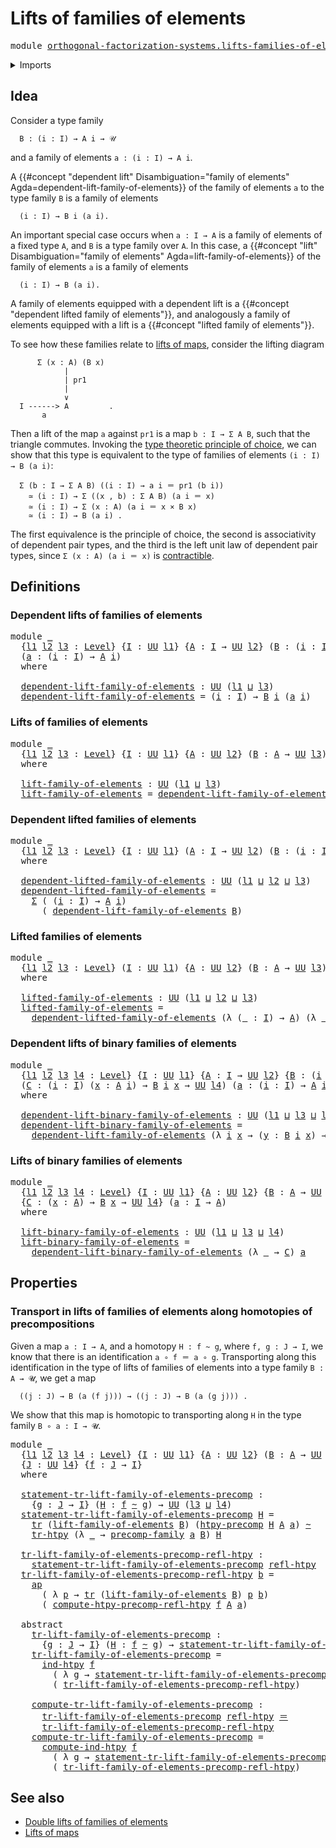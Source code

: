# Lifts of families of elements

<pre class="Agda"><a id="42" class="Keyword">module</a> <a id="49" href="orthogonal-factorization-systems.lifts-families-of-elements.html" class="Module">orthogonal-factorization-systems.lifts-families-of-elements</a> <a id="109" class="Keyword">where</a>
</pre>
<details><summary>Imports</summary>

<pre class="Agda"><a id="165" class="Keyword">open</a> <a id="170" class="Keyword">import</a> <a id="177" href="foundation.action-on-identifications-functions.html" class="Module">foundation.action-on-identifications-functions</a>
<a id="224" class="Keyword">open</a> <a id="229" class="Keyword">import</a> <a id="236" href="foundation.dependent-pair-types.html" class="Module">foundation.dependent-pair-types</a>
<a id="268" class="Keyword">open</a> <a id="273" class="Keyword">import</a> <a id="280" href="foundation.homotopies.html" class="Module">foundation.homotopies</a>
<a id="302" class="Keyword">open</a> <a id="307" class="Keyword">import</a> <a id="314" href="foundation.homotopy-induction.html" class="Module">foundation.homotopy-induction</a>
<a id="344" class="Keyword">open</a> <a id="349" class="Keyword">import</a> <a id="356" href="foundation.identity-types.html" class="Module">foundation.identity-types</a>
<a id="382" class="Keyword">open</a> <a id="387" class="Keyword">import</a> <a id="394" href="foundation.precomposition-functions.html" class="Module">foundation.precomposition-functions</a>
<a id="430" class="Keyword">open</a> <a id="435" class="Keyword">import</a> <a id="442" href="foundation.precomposition-type-families.html" class="Module">foundation.precomposition-type-families</a>
<a id="482" class="Keyword">open</a> <a id="487" class="Keyword">import</a> <a id="494" href="foundation.transport-along-homotopies.html" class="Module">foundation.transport-along-homotopies</a>
<a id="532" class="Keyword">open</a> <a id="537" class="Keyword">import</a> <a id="544" href="foundation.transport-along-identifications.html" class="Module">foundation.transport-along-identifications</a>
<a id="587" class="Keyword">open</a> <a id="592" class="Keyword">import</a> <a id="599" href="foundation.universe-levels.html" class="Module">foundation.universe-levels</a>
</pre>
</details>

## Idea

Consider a type family

```text
  B : (i : I) → A i → 𝒰
```

and a family of elements `a : (i : I) → A i`.

A
{{#concept "dependent lift" Disambiguation="family of elements" Agda=dependent-lift-family-of-elements}}
of the family of elements `a` to the type family `B` is a family of elements

```text
  (i : I) → B i (a i).
```

An important special case occurs when `a : I → A` is a family of elements of a
fixed type `A`, and `B` is a type family over `A`. In this case, a
{{#concept "lift" Disambiguation="family of elements" Agda=lift-family-of-elements}}
of the family of elements `a` is a family of elements

```text
  (i : I) → B (a i).
```

A family of elements equipped with a dependent lift is a
{{#concept "dependent lifted family of elements"}}, and analogously a family of
elements equipped with a lift is a {{#concept "lifted family of elements"}}.

To see how these families relate to
[lifts of maps](orthogonal-factorization-systems.lifts-of-maps.md), consider the
lifting diagram

```text
      Σ (x : A) (B x)
            |
            | pr1
            |
            ∨
  I ------> A         .
       a
```

Then a lift of the map `a` against `pr1` is a map `b : I → Σ A B`, such that the
triangle commutes. Invoking the
[type theoretic principle of choice](foundation.type-theoretic-principle-of-choice.md),
we can show that this type is equivalent to the type of families of elements
`(i : I) → B (a i)`:

```text
  Σ (b : I → Σ A B) ((i : I) → a i ＝ pr1 (b i))
    ≃ (i : I) → Σ ((x , b) : Σ A B) (a i ＝ x)
    ≃ (i : I) → Σ (x : A) (a i ＝ x × B x)
    ≃ (i : I) → B (a i) .
```

The first equivalence is the principle of choice, the second is associativity of
dependent pair types, and the third is the left unit law of dependent pair
types, since `Σ (x : A) (a i ＝ x)` is
[contractible](foundation.contractible-types.md).

## Definitions

### Dependent lifts of families of elements

<pre class="Agda"><a id="2567" class="Keyword">module</a> <a id="2574" href="orthogonal-factorization-systems.lifts-families-of-elements.html#2574" class="Module">_</a>
  <a id="2578" class="Symbol">{</a><a id="2579" href="orthogonal-factorization-systems.lifts-families-of-elements.html#2579" class="Bound">l1</a> <a id="2582" href="orthogonal-factorization-systems.lifts-families-of-elements.html#2582" class="Bound">l2</a> <a id="2585" href="orthogonal-factorization-systems.lifts-families-of-elements.html#2585" class="Bound">l3</a> <a id="2588" class="Symbol">:</a> <a id="2590" href="Agda.Primitive.html#742" class="Postulate">Level</a><a id="2595" class="Symbol">}</a> <a id="2597" class="Symbol">{</a><a id="2598" href="orthogonal-factorization-systems.lifts-families-of-elements.html#2598" class="Bound">I</a> <a id="2600" class="Symbol">:</a> <a id="2602" href="Agda.Primitive.html#388" class="Primitive">UU</a> <a id="2605" href="orthogonal-factorization-systems.lifts-families-of-elements.html#2579" class="Bound">l1</a><a id="2607" class="Symbol">}</a> <a id="2609" class="Symbol">{</a><a id="2610" href="orthogonal-factorization-systems.lifts-families-of-elements.html#2610" class="Bound">A</a> <a id="2612" class="Symbol">:</a> <a id="2614" href="orthogonal-factorization-systems.lifts-families-of-elements.html#2598" class="Bound">I</a> <a id="2616" class="Symbol">→</a> <a id="2618" href="Agda.Primitive.html#388" class="Primitive">UU</a> <a id="2621" href="orthogonal-factorization-systems.lifts-families-of-elements.html#2582" class="Bound">l2</a><a id="2623" class="Symbol">}</a> <a id="2625" class="Symbol">(</a><a id="2626" href="orthogonal-factorization-systems.lifts-families-of-elements.html#2626" class="Bound">B</a> <a id="2628" class="Symbol">:</a> <a id="2630" class="Symbol">(</a><a id="2631" href="orthogonal-factorization-systems.lifts-families-of-elements.html#2631" class="Bound">i</a> <a id="2633" class="Symbol">:</a> <a id="2635" href="orthogonal-factorization-systems.lifts-families-of-elements.html#2598" class="Bound">I</a><a id="2636" class="Symbol">)</a> <a id="2638" class="Symbol">→</a> <a id="2640" href="orthogonal-factorization-systems.lifts-families-of-elements.html#2610" class="Bound">A</a> <a id="2642" href="orthogonal-factorization-systems.lifts-families-of-elements.html#2631" class="Bound">i</a> <a id="2644" class="Symbol">→</a> <a id="2646" href="Agda.Primitive.html#388" class="Primitive">UU</a> <a id="2649" href="orthogonal-factorization-systems.lifts-families-of-elements.html#2585" class="Bound">l3</a><a id="2651" class="Symbol">)</a>
  <a id="2655" class="Symbol">(</a><a id="2656" href="orthogonal-factorization-systems.lifts-families-of-elements.html#2656" class="Bound">a</a> <a id="2658" class="Symbol">:</a> <a id="2660" class="Symbol">(</a><a id="2661" href="orthogonal-factorization-systems.lifts-families-of-elements.html#2661" class="Bound">i</a> <a id="2663" class="Symbol">:</a> <a id="2665" href="orthogonal-factorization-systems.lifts-families-of-elements.html#2598" class="Bound">I</a><a id="2666" class="Symbol">)</a> <a id="2668" class="Symbol">→</a> <a id="2670" href="orthogonal-factorization-systems.lifts-families-of-elements.html#2610" class="Bound">A</a> <a id="2672" href="orthogonal-factorization-systems.lifts-families-of-elements.html#2661" class="Bound">i</a><a id="2673" class="Symbol">)</a>
  <a id="2677" class="Keyword">where</a>

  <a id="2686" href="orthogonal-factorization-systems.lifts-families-of-elements.html#2686" class="Function">dependent-lift-family-of-elements</a> <a id="2720" class="Symbol">:</a> <a id="2722" href="Agda.Primitive.html#388" class="Primitive">UU</a> <a id="2725" class="Symbol">(</a><a id="2726" href="orthogonal-factorization-systems.lifts-families-of-elements.html#2579" class="Bound">l1</a> <a id="2729" href="Agda.Primitive.html#961" class="Primitive Operator">⊔</a> <a id="2731" href="orthogonal-factorization-systems.lifts-families-of-elements.html#2585" class="Bound">l3</a><a id="2733" class="Symbol">)</a>
  <a id="2737" href="orthogonal-factorization-systems.lifts-families-of-elements.html#2686" class="Function">dependent-lift-family-of-elements</a> <a id="2771" class="Symbol">=</a> <a id="2773" class="Symbol">(</a><a id="2774" href="orthogonal-factorization-systems.lifts-families-of-elements.html#2774" class="Bound">i</a> <a id="2776" class="Symbol">:</a> <a id="2778" href="orthogonal-factorization-systems.lifts-families-of-elements.html#2598" class="Bound">I</a><a id="2779" class="Symbol">)</a> <a id="2781" class="Symbol">→</a> <a id="2783" href="orthogonal-factorization-systems.lifts-families-of-elements.html#2626" class="Bound">B</a> <a id="2785" href="orthogonal-factorization-systems.lifts-families-of-elements.html#2774" class="Bound">i</a> <a id="2787" class="Symbol">(</a><a id="2788" href="orthogonal-factorization-systems.lifts-families-of-elements.html#2656" class="Bound">a</a> <a id="2790" href="orthogonal-factorization-systems.lifts-families-of-elements.html#2774" class="Bound">i</a><a id="2791" class="Symbol">)</a>
</pre>
### Lifts of families of elements

<pre class="Agda"><a id="2841" class="Keyword">module</a> <a id="2848" href="orthogonal-factorization-systems.lifts-families-of-elements.html#2848" class="Module">_</a>
  <a id="2852" class="Symbol">{</a><a id="2853" href="orthogonal-factorization-systems.lifts-families-of-elements.html#2853" class="Bound">l1</a> <a id="2856" href="orthogonal-factorization-systems.lifts-families-of-elements.html#2856" class="Bound">l2</a> <a id="2859" href="orthogonal-factorization-systems.lifts-families-of-elements.html#2859" class="Bound">l3</a> <a id="2862" class="Symbol">:</a> <a id="2864" href="Agda.Primitive.html#742" class="Postulate">Level</a><a id="2869" class="Symbol">}</a> <a id="2871" class="Symbol">{</a><a id="2872" href="orthogonal-factorization-systems.lifts-families-of-elements.html#2872" class="Bound">I</a> <a id="2874" class="Symbol">:</a> <a id="2876" href="Agda.Primitive.html#388" class="Primitive">UU</a> <a id="2879" href="orthogonal-factorization-systems.lifts-families-of-elements.html#2853" class="Bound">l1</a><a id="2881" class="Symbol">}</a> <a id="2883" class="Symbol">{</a><a id="2884" href="orthogonal-factorization-systems.lifts-families-of-elements.html#2884" class="Bound">A</a> <a id="2886" class="Symbol">:</a> <a id="2888" href="Agda.Primitive.html#388" class="Primitive">UU</a> <a id="2891" href="orthogonal-factorization-systems.lifts-families-of-elements.html#2856" class="Bound">l2</a><a id="2893" class="Symbol">}</a> <a id="2895" class="Symbol">(</a><a id="2896" href="orthogonal-factorization-systems.lifts-families-of-elements.html#2896" class="Bound">B</a> <a id="2898" class="Symbol">:</a> <a id="2900" href="orthogonal-factorization-systems.lifts-families-of-elements.html#2884" class="Bound">A</a> <a id="2902" class="Symbol">→</a> <a id="2904" href="Agda.Primitive.html#388" class="Primitive">UU</a> <a id="2907" href="orthogonal-factorization-systems.lifts-families-of-elements.html#2859" class="Bound">l3</a><a id="2909" class="Symbol">)</a> <a id="2911" class="Symbol">(</a><a id="2912" href="orthogonal-factorization-systems.lifts-families-of-elements.html#2912" class="Bound">a</a> <a id="2914" class="Symbol">:</a> <a id="2916" href="orthogonal-factorization-systems.lifts-families-of-elements.html#2872" class="Bound">I</a> <a id="2918" class="Symbol">→</a> <a id="2920" href="orthogonal-factorization-systems.lifts-families-of-elements.html#2884" class="Bound">A</a><a id="2921" class="Symbol">)</a>
  <a id="2925" class="Keyword">where</a>

  <a id="2934" href="orthogonal-factorization-systems.lifts-families-of-elements.html#2934" class="Function">lift-family-of-elements</a> <a id="2958" class="Symbol">:</a> <a id="2960" href="Agda.Primitive.html#388" class="Primitive">UU</a> <a id="2963" class="Symbol">(</a><a id="2964" href="orthogonal-factorization-systems.lifts-families-of-elements.html#2853" class="Bound">l1</a> <a id="2967" href="Agda.Primitive.html#961" class="Primitive Operator">⊔</a> <a id="2969" href="orthogonal-factorization-systems.lifts-families-of-elements.html#2859" class="Bound">l3</a><a id="2971" class="Symbol">)</a>
  <a id="2975" href="orthogonal-factorization-systems.lifts-families-of-elements.html#2934" class="Function">lift-family-of-elements</a> <a id="2999" class="Symbol">=</a> <a id="3001" href="orthogonal-factorization-systems.lifts-families-of-elements.html#2686" class="Function">dependent-lift-family-of-elements</a> <a id="3035" class="Symbol">(λ</a> <a id="3038" href="orthogonal-factorization-systems.lifts-families-of-elements.html#3038" class="Bound">_</a> <a id="3040" class="Symbol">→</a> <a id="3042" href="orthogonal-factorization-systems.lifts-families-of-elements.html#2896" class="Bound">B</a><a id="3043" class="Symbol">)</a> <a id="3045" href="orthogonal-factorization-systems.lifts-families-of-elements.html#2912" class="Bound">a</a>
</pre>
### Dependent lifted families of elements

<pre class="Agda"><a id="3103" class="Keyword">module</a> <a id="3110" href="orthogonal-factorization-systems.lifts-families-of-elements.html#3110" class="Module">_</a>
  <a id="3114" class="Symbol">{</a><a id="3115" href="orthogonal-factorization-systems.lifts-families-of-elements.html#3115" class="Bound">l1</a> <a id="3118" href="orthogonal-factorization-systems.lifts-families-of-elements.html#3118" class="Bound">l2</a> <a id="3121" href="orthogonal-factorization-systems.lifts-families-of-elements.html#3121" class="Bound">l3</a> <a id="3124" class="Symbol">:</a> <a id="3126" href="Agda.Primitive.html#742" class="Postulate">Level</a><a id="3131" class="Symbol">}</a> <a id="3133" class="Symbol">{</a><a id="3134" href="orthogonal-factorization-systems.lifts-families-of-elements.html#3134" class="Bound">I</a> <a id="3136" class="Symbol">:</a> <a id="3138" href="Agda.Primitive.html#388" class="Primitive">UU</a> <a id="3141" href="orthogonal-factorization-systems.lifts-families-of-elements.html#3115" class="Bound">l1</a><a id="3143" class="Symbol">}</a> <a id="3145" class="Symbol">(</a><a id="3146" href="orthogonal-factorization-systems.lifts-families-of-elements.html#3146" class="Bound">A</a> <a id="3148" class="Symbol">:</a> <a id="3150" href="orthogonal-factorization-systems.lifts-families-of-elements.html#3134" class="Bound">I</a> <a id="3152" class="Symbol">→</a> <a id="3154" href="Agda.Primitive.html#388" class="Primitive">UU</a> <a id="3157" href="orthogonal-factorization-systems.lifts-families-of-elements.html#3118" class="Bound">l2</a><a id="3159" class="Symbol">)</a> <a id="3161" class="Symbol">(</a><a id="3162" href="orthogonal-factorization-systems.lifts-families-of-elements.html#3162" class="Bound">B</a> <a id="3164" class="Symbol">:</a> <a id="3166" class="Symbol">(</a><a id="3167" href="orthogonal-factorization-systems.lifts-families-of-elements.html#3167" class="Bound">i</a> <a id="3169" class="Symbol">:</a> <a id="3171" href="orthogonal-factorization-systems.lifts-families-of-elements.html#3134" class="Bound">I</a><a id="3172" class="Symbol">)</a> <a id="3174" class="Symbol">→</a> <a id="3176" href="orthogonal-factorization-systems.lifts-families-of-elements.html#3146" class="Bound">A</a> <a id="3178" href="orthogonal-factorization-systems.lifts-families-of-elements.html#3167" class="Bound">i</a> <a id="3180" class="Symbol">→</a> <a id="3182" href="Agda.Primitive.html#388" class="Primitive">UU</a> <a id="3185" href="orthogonal-factorization-systems.lifts-families-of-elements.html#3121" class="Bound">l3</a><a id="3187" class="Symbol">)</a>
  <a id="3191" class="Keyword">where</a>

  <a id="3200" href="orthogonal-factorization-systems.lifts-families-of-elements.html#3200" class="Function">dependent-lifted-family-of-elements</a> <a id="3236" class="Symbol">:</a> <a id="3238" href="Agda.Primitive.html#388" class="Primitive">UU</a> <a id="3241" class="Symbol">(</a><a id="3242" href="orthogonal-factorization-systems.lifts-families-of-elements.html#3115" class="Bound">l1</a> <a id="3245" href="Agda.Primitive.html#961" class="Primitive Operator">⊔</a> <a id="3247" href="orthogonal-factorization-systems.lifts-families-of-elements.html#3118" class="Bound">l2</a> <a id="3250" href="Agda.Primitive.html#961" class="Primitive Operator">⊔</a> <a id="3252" href="orthogonal-factorization-systems.lifts-families-of-elements.html#3121" class="Bound">l3</a><a id="3254" class="Symbol">)</a>
  <a id="3258" href="orthogonal-factorization-systems.lifts-families-of-elements.html#3200" class="Function">dependent-lifted-family-of-elements</a> <a id="3294" class="Symbol">=</a>
    <a id="3300" href="foundation.dependent-pair-types.html#583" class="Record">Σ</a> <a id="3302" class="Symbol">(</a> <a id="3304" class="Symbol">(</a><a id="3305" href="orthogonal-factorization-systems.lifts-families-of-elements.html#3305" class="Bound">i</a> <a id="3307" class="Symbol">:</a> <a id="3309" href="orthogonal-factorization-systems.lifts-families-of-elements.html#3134" class="Bound">I</a><a id="3310" class="Symbol">)</a> <a id="3312" class="Symbol">→</a> <a id="3314" href="orthogonal-factorization-systems.lifts-families-of-elements.html#3146" class="Bound">A</a> <a id="3316" href="orthogonal-factorization-systems.lifts-families-of-elements.html#3305" class="Bound">i</a><a id="3317" class="Symbol">)</a>
      <a id="3325" class="Symbol">(</a> <a id="3327" href="orthogonal-factorization-systems.lifts-families-of-elements.html#2686" class="Function">dependent-lift-family-of-elements</a> <a id="3361" href="orthogonal-factorization-systems.lifts-families-of-elements.html#3162" class="Bound">B</a><a id="3362" class="Symbol">)</a>
</pre>
### Lifted families of elements

<pre class="Agda"><a id="3410" class="Keyword">module</a> <a id="3417" href="orthogonal-factorization-systems.lifts-families-of-elements.html#3417" class="Module">_</a>
  <a id="3421" class="Symbol">{</a><a id="3422" href="orthogonal-factorization-systems.lifts-families-of-elements.html#3422" class="Bound">l1</a> <a id="3425" href="orthogonal-factorization-systems.lifts-families-of-elements.html#3425" class="Bound">l2</a> <a id="3428" href="orthogonal-factorization-systems.lifts-families-of-elements.html#3428" class="Bound">l3</a> <a id="3431" class="Symbol">:</a> <a id="3433" href="Agda.Primitive.html#742" class="Postulate">Level</a><a id="3438" class="Symbol">}</a> <a id="3440" class="Symbol">(</a><a id="3441" href="orthogonal-factorization-systems.lifts-families-of-elements.html#3441" class="Bound">I</a> <a id="3443" class="Symbol">:</a> <a id="3445" href="Agda.Primitive.html#388" class="Primitive">UU</a> <a id="3448" href="orthogonal-factorization-systems.lifts-families-of-elements.html#3422" class="Bound">l1</a><a id="3450" class="Symbol">)</a> <a id="3452" class="Symbol">{</a><a id="3453" href="orthogonal-factorization-systems.lifts-families-of-elements.html#3453" class="Bound">A</a> <a id="3455" class="Symbol">:</a> <a id="3457" href="Agda.Primitive.html#388" class="Primitive">UU</a> <a id="3460" href="orthogonal-factorization-systems.lifts-families-of-elements.html#3425" class="Bound">l2</a><a id="3462" class="Symbol">}</a> <a id="3464" class="Symbol">(</a><a id="3465" href="orthogonal-factorization-systems.lifts-families-of-elements.html#3465" class="Bound">B</a> <a id="3467" class="Symbol">:</a> <a id="3469" href="orthogonal-factorization-systems.lifts-families-of-elements.html#3453" class="Bound">A</a> <a id="3471" class="Symbol">→</a> <a id="3473" href="Agda.Primitive.html#388" class="Primitive">UU</a> <a id="3476" href="orthogonal-factorization-systems.lifts-families-of-elements.html#3428" class="Bound">l3</a><a id="3478" class="Symbol">)</a>
  <a id="3482" class="Keyword">where</a>

  <a id="3491" href="orthogonal-factorization-systems.lifts-families-of-elements.html#3491" class="Function">lifted-family-of-elements</a> <a id="3517" class="Symbol">:</a> <a id="3519" href="Agda.Primitive.html#388" class="Primitive">UU</a> <a id="3522" class="Symbol">(</a><a id="3523" href="orthogonal-factorization-systems.lifts-families-of-elements.html#3422" class="Bound">l1</a> <a id="3526" href="Agda.Primitive.html#961" class="Primitive Operator">⊔</a> <a id="3528" href="orthogonal-factorization-systems.lifts-families-of-elements.html#3425" class="Bound">l2</a> <a id="3531" href="Agda.Primitive.html#961" class="Primitive Operator">⊔</a> <a id="3533" href="orthogonal-factorization-systems.lifts-families-of-elements.html#3428" class="Bound">l3</a><a id="3535" class="Symbol">)</a>
  <a id="3539" href="orthogonal-factorization-systems.lifts-families-of-elements.html#3491" class="Function">lifted-family-of-elements</a> <a id="3565" class="Symbol">=</a>
    <a id="3571" href="orthogonal-factorization-systems.lifts-families-of-elements.html#3200" class="Function">dependent-lifted-family-of-elements</a> <a id="3607" class="Symbol">(λ</a> <a id="3610" class="Symbol">(</a><a id="3611" href="orthogonal-factorization-systems.lifts-families-of-elements.html#3611" class="Bound">_</a> <a id="3613" class="Symbol">:</a> <a id="3615" href="orthogonal-factorization-systems.lifts-families-of-elements.html#3441" class="Bound">I</a><a id="3616" class="Symbol">)</a> <a id="3618" class="Symbol">→</a> <a id="3620" href="orthogonal-factorization-systems.lifts-families-of-elements.html#3453" class="Bound">A</a><a id="3621" class="Symbol">)</a> <a id="3623" class="Symbol">(λ</a> <a id="3626" href="orthogonal-factorization-systems.lifts-families-of-elements.html#3626" class="Bound">_</a> <a id="3628" class="Symbol">→</a> <a id="3630" href="orthogonal-factorization-systems.lifts-families-of-elements.html#3465" class="Bound">B</a><a id="3631" class="Symbol">)</a>
</pre>
### Dependent lifts of binary families of elements

<pre class="Agda"><a id="3698" class="Keyword">module</a> <a id="3705" href="orthogonal-factorization-systems.lifts-families-of-elements.html#3705" class="Module">_</a>
  <a id="3709" class="Symbol">{</a><a id="3710" href="orthogonal-factorization-systems.lifts-families-of-elements.html#3710" class="Bound">l1</a> <a id="3713" href="orthogonal-factorization-systems.lifts-families-of-elements.html#3713" class="Bound">l2</a> <a id="3716" href="orthogonal-factorization-systems.lifts-families-of-elements.html#3716" class="Bound">l3</a> <a id="3719" href="orthogonal-factorization-systems.lifts-families-of-elements.html#3719" class="Bound">l4</a> <a id="3722" class="Symbol">:</a> <a id="3724" href="Agda.Primitive.html#742" class="Postulate">Level</a><a id="3729" class="Symbol">}</a> <a id="3731" class="Symbol">{</a><a id="3732" href="orthogonal-factorization-systems.lifts-families-of-elements.html#3732" class="Bound">I</a> <a id="3734" class="Symbol">:</a> <a id="3736" href="Agda.Primitive.html#388" class="Primitive">UU</a> <a id="3739" href="orthogonal-factorization-systems.lifts-families-of-elements.html#3710" class="Bound">l1</a><a id="3741" class="Symbol">}</a> <a id="3743" class="Symbol">{</a><a id="3744" href="orthogonal-factorization-systems.lifts-families-of-elements.html#3744" class="Bound">A</a> <a id="3746" class="Symbol">:</a> <a id="3748" href="orthogonal-factorization-systems.lifts-families-of-elements.html#3732" class="Bound">I</a> <a id="3750" class="Symbol">→</a> <a id="3752" href="Agda.Primitive.html#388" class="Primitive">UU</a> <a id="3755" href="orthogonal-factorization-systems.lifts-families-of-elements.html#3713" class="Bound">l2</a><a id="3757" class="Symbol">}</a> <a id="3759" class="Symbol">{</a><a id="3760" href="orthogonal-factorization-systems.lifts-families-of-elements.html#3760" class="Bound">B</a> <a id="3762" class="Symbol">:</a> <a id="3764" class="Symbol">(</a><a id="3765" href="orthogonal-factorization-systems.lifts-families-of-elements.html#3765" class="Bound">i</a> <a id="3767" class="Symbol">:</a> <a id="3769" href="orthogonal-factorization-systems.lifts-families-of-elements.html#3732" class="Bound">I</a><a id="3770" class="Symbol">)</a> <a id="3772" class="Symbol">→</a> <a id="3774" href="orthogonal-factorization-systems.lifts-families-of-elements.html#3744" class="Bound">A</a> <a id="3776" href="orthogonal-factorization-systems.lifts-families-of-elements.html#3765" class="Bound">i</a> <a id="3778" class="Symbol">→</a> <a id="3780" href="Agda.Primitive.html#388" class="Primitive">UU</a> <a id="3783" href="orthogonal-factorization-systems.lifts-families-of-elements.html#3716" class="Bound">l3</a><a id="3785" class="Symbol">}</a>
  <a id="3789" class="Symbol">(</a><a id="3790" href="orthogonal-factorization-systems.lifts-families-of-elements.html#3790" class="Bound">C</a> <a id="3792" class="Symbol">:</a> <a id="3794" class="Symbol">(</a><a id="3795" href="orthogonal-factorization-systems.lifts-families-of-elements.html#3795" class="Bound">i</a> <a id="3797" class="Symbol">:</a> <a id="3799" href="orthogonal-factorization-systems.lifts-families-of-elements.html#3732" class="Bound">I</a><a id="3800" class="Symbol">)</a> <a id="3802" class="Symbol">(</a><a id="3803" href="orthogonal-factorization-systems.lifts-families-of-elements.html#3803" class="Bound">x</a> <a id="3805" class="Symbol">:</a> <a id="3807" href="orthogonal-factorization-systems.lifts-families-of-elements.html#3744" class="Bound">A</a> <a id="3809" href="orthogonal-factorization-systems.lifts-families-of-elements.html#3795" class="Bound">i</a><a id="3810" class="Symbol">)</a> <a id="3812" class="Symbol">→</a> <a id="3814" href="orthogonal-factorization-systems.lifts-families-of-elements.html#3760" class="Bound">B</a> <a id="3816" href="orthogonal-factorization-systems.lifts-families-of-elements.html#3795" class="Bound">i</a> <a id="3818" href="orthogonal-factorization-systems.lifts-families-of-elements.html#3803" class="Bound">x</a> <a id="3820" class="Symbol">→</a> <a id="3822" href="Agda.Primitive.html#388" class="Primitive">UU</a> <a id="3825" href="orthogonal-factorization-systems.lifts-families-of-elements.html#3719" class="Bound">l4</a><a id="3827" class="Symbol">)</a> <a id="3829" class="Symbol">(</a><a id="3830" href="orthogonal-factorization-systems.lifts-families-of-elements.html#3830" class="Bound">a</a> <a id="3832" class="Symbol">:</a> <a id="3834" class="Symbol">(</a><a id="3835" href="orthogonal-factorization-systems.lifts-families-of-elements.html#3835" class="Bound">i</a> <a id="3837" class="Symbol">:</a> <a id="3839" href="orthogonal-factorization-systems.lifts-families-of-elements.html#3732" class="Bound">I</a><a id="3840" class="Symbol">)</a> <a id="3842" class="Symbol">→</a> <a id="3844" href="orthogonal-factorization-systems.lifts-families-of-elements.html#3744" class="Bound">A</a> <a id="3846" href="orthogonal-factorization-systems.lifts-families-of-elements.html#3835" class="Bound">i</a><a id="3847" class="Symbol">)</a>
  <a id="3851" class="Keyword">where</a>

  <a id="3860" href="orthogonal-factorization-systems.lifts-families-of-elements.html#3860" class="Function">dependent-lift-binary-family-of-elements</a> <a id="3901" class="Symbol">:</a> <a id="3903" href="Agda.Primitive.html#388" class="Primitive">UU</a> <a id="3906" class="Symbol">(</a><a id="3907" href="orthogonal-factorization-systems.lifts-families-of-elements.html#3710" class="Bound">l1</a> <a id="3910" href="Agda.Primitive.html#961" class="Primitive Operator">⊔</a> <a id="3912" href="orthogonal-factorization-systems.lifts-families-of-elements.html#3716" class="Bound">l3</a> <a id="3915" href="Agda.Primitive.html#961" class="Primitive Operator">⊔</a> <a id="3917" href="orthogonal-factorization-systems.lifts-families-of-elements.html#3719" class="Bound">l4</a><a id="3919" class="Symbol">)</a>
  <a id="3923" href="orthogonal-factorization-systems.lifts-families-of-elements.html#3860" class="Function">dependent-lift-binary-family-of-elements</a> <a id="3964" class="Symbol">=</a>
    <a id="3970" href="orthogonal-factorization-systems.lifts-families-of-elements.html#2686" class="Function">dependent-lift-family-of-elements</a> <a id="4004" class="Symbol">(λ</a> <a id="4007" href="orthogonal-factorization-systems.lifts-families-of-elements.html#4007" class="Bound">i</a> <a id="4009" href="orthogonal-factorization-systems.lifts-families-of-elements.html#4009" class="Bound">x</a> <a id="4011" class="Symbol">→</a> <a id="4013" class="Symbol">(</a><a id="4014" href="orthogonal-factorization-systems.lifts-families-of-elements.html#4014" class="Bound">y</a> <a id="4016" class="Symbol">:</a> <a id="4018" href="orthogonal-factorization-systems.lifts-families-of-elements.html#3760" class="Bound">B</a> <a id="4020" href="orthogonal-factorization-systems.lifts-families-of-elements.html#4007" class="Bound">i</a> <a id="4022" href="orthogonal-factorization-systems.lifts-families-of-elements.html#4009" class="Bound">x</a><a id="4023" class="Symbol">)</a> <a id="4025" class="Symbol">→</a> <a id="4027" href="orthogonal-factorization-systems.lifts-families-of-elements.html#3790" class="Bound">C</a> <a id="4029" href="orthogonal-factorization-systems.lifts-families-of-elements.html#4007" class="Bound">i</a> <a id="4031" href="orthogonal-factorization-systems.lifts-families-of-elements.html#4009" class="Bound">x</a> <a id="4033" href="orthogonal-factorization-systems.lifts-families-of-elements.html#4014" class="Bound">y</a><a id="4034" class="Symbol">)</a> <a id="4036" href="orthogonal-factorization-systems.lifts-families-of-elements.html#3830" class="Bound">a</a>
</pre>
### Lifts of binary families of elements

<pre class="Agda"><a id="4093" class="Keyword">module</a> <a id="4100" href="orthogonal-factorization-systems.lifts-families-of-elements.html#4100" class="Module">_</a>
  <a id="4104" class="Symbol">{</a><a id="4105" href="orthogonal-factorization-systems.lifts-families-of-elements.html#4105" class="Bound">l1</a> <a id="4108" href="orthogonal-factorization-systems.lifts-families-of-elements.html#4108" class="Bound">l2</a> <a id="4111" href="orthogonal-factorization-systems.lifts-families-of-elements.html#4111" class="Bound">l3</a> <a id="4114" href="orthogonal-factorization-systems.lifts-families-of-elements.html#4114" class="Bound">l4</a> <a id="4117" class="Symbol">:</a> <a id="4119" href="Agda.Primitive.html#742" class="Postulate">Level</a><a id="4124" class="Symbol">}</a> <a id="4126" class="Symbol">{</a><a id="4127" href="orthogonal-factorization-systems.lifts-families-of-elements.html#4127" class="Bound">I</a> <a id="4129" class="Symbol">:</a> <a id="4131" href="Agda.Primitive.html#388" class="Primitive">UU</a> <a id="4134" href="orthogonal-factorization-systems.lifts-families-of-elements.html#4105" class="Bound">l1</a><a id="4136" class="Symbol">}</a> <a id="4138" class="Symbol">{</a><a id="4139" href="orthogonal-factorization-systems.lifts-families-of-elements.html#4139" class="Bound">A</a> <a id="4141" class="Symbol">:</a> <a id="4143" href="Agda.Primitive.html#388" class="Primitive">UU</a> <a id="4146" href="orthogonal-factorization-systems.lifts-families-of-elements.html#4108" class="Bound">l2</a><a id="4148" class="Symbol">}</a> <a id="4150" class="Symbol">{</a><a id="4151" href="orthogonal-factorization-systems.lifts-families-of-elements.html#4151" class="Bound">B</a> <a id="4153" class="Symbol">:</a> <a id="4155" href="orthogonal-factorization-systems.lifts-families-of-elements.html#4139" class="Bound">A</a> <a id="4157" class="Symbol">→</a> <a id="4159" href="Agda.Primitive.html#388" class="Primitive">UU</a> <a id="4162" href="orthogonal-factorization-systems.lifts-families-of-elements.html#4111" class="Bound">l3</a><a id="4164" class="Symbol">}</a>
  <a id="4168" class="Symbol">{</a><a id="4169" href="orthogonal-factorization-systems.lifts-families-of-elements.html#4169" class="Bound">C</a> <a id="4171" class="Symbol">:</a> <a id="4173" class="Symbol">(</a><a id="4174" href="orthogonal-factorization-systems.lifts-families-of-elements.html#4174" class="Bound">x</a> <a id="4176" class="Symbol">:</a> <a id="4178" href="orthogonal-factorization-systems.lifts-families-of-elements.html#4139" class="Bound">A</a><a id="4179" class="Symbol">)</a> <a id="4181" class="Symbol">→</a> <a id="4183" href="orthogonal-factorization-systems.lifts-families-of-elements.html#4151" class="Bound">B</a> <a id="4185" href="orthogonal-factorization-systems.lifts-families-of-elements.html#4174" class="Bound">x</a> <a id="4187" class="Symbol">→</a> <a id="4189" href="Agda.Primitive.html#388" class="Primitive">UU</a> <a id="4192" href="orthogonal-factorization-systems.lifts-families-of-elements.html#4114" class="Bound">l4</a><a id="4194" class="Symbol">}</a> <a id="4196" class="Symbol">(</a><a id="4197" href="orthogonal-factorization-systems.lifts-families-of-elements.html#4197" class="Bound">a</a> <a id="4199" class="Symbol">:</a> <a id="4201" href="orthogonal-factorization-systems.lifts-families-of-elements.html#4127" class="Bound">I</a> <a id="4203" class="Symbol">→</a> <a id="4205" href="orthogonal-factorization-systems.lifts-families-of-elements.html#4139" class="Bound">A</a><a id="4206" class="Symbol">)</a>
  <a id="4210" class="Keyword">where</a>

  <a id="4219" href="orthogonal-factorization-systems.lifts-families-of-elements.html#4219" class="Function">lift-binary-family-of-elements</a> <a id="4250" class="Symbol">:</a> <a id="4252" href="Agda.Primitive.html#388" class="Primitive">UU</a> <a id="4255" class="Symbol">(</a><a id="4256" href="orthogonal-factorization-systems.lifts-families-of-elements.html#4105" class="Bound">l1</a> <a id="4259" href="Agda.Primitive.html#961" class="Primitive Operator">⊔</a> <a id="4261" href="orthogonal-factorization-systems.lifts-families-of-elements.html#4111" class="Bound">l3</a> <a id="4264" href="Agda.Primitive.html#961" class="Primitive Operator">⊔</a> <a id="4266" href="orthogonal-factorization-systems.lifts-families-of-elements.html#4114" class="Bound">l4</a><a id="4268" class="Symbol">)</a>
  <a id="4272" href="orthogonal-factorization-systems.lifts-families-of-elements.html#4219" class="Function">lift-binary-family-of-elements</a> <a id="4303" class="Symbol">=</a>
    <a id="4309" href="orthogonal-factorization-systems.lifts-families-of-elements.html#3860" class="Function">dependent-lift-binary-family-of-elements</a> <a id="4350" class="Symbol">(λ</a> <a id="4353" href="orthogonal-factorization-systems.lifts-families-of-elements.html#4353" class="Bound">_</a> <a id="4355" class="Symbol">→</a> <a id="4357" href="orthogonal-factorization-systems.lifts-families-of-elements.html#4169" class="Bound">C</a><a id="4358" class="Symbol">)</a> <a id="4360" href="orthogonal-factorization-systems.lifts-families-of-elements.html#4197" class="Bound">a</a>
</pre>
## Properties

### Transport in lifts of families of elements along homotopies of precompositions

Given a map `a : I → A`, and a homotopy `H : f ~ g`, where `f, g : J → I`, we
know that there is an identification `a ∘ f ＝ a ∘ g`. Transporting along this
identification in the type of lifts of families of elements into a type family
`B : A → 𝓤`, we get a map

```text
  ((j : J) → B (a (f j))) → ((j : J) → B (a (g j))) .
```

We show that this map is homotopic to transporting along `H` in the type family
`B ∘ a : I → 𝓤`.

<pre class="Agda"><a id="4901" class="Keyword">module</a> <a id="4908" href="orthogonal-factorization-systems.lifts-families-of-elements.html#4908" class="Module">_</a>
  <a id="4912" class="Symbol">{</a><a id="4913" href="orthogonal-factorization-systems.lifts-families-of-elements.html#4913" class="Bound">l1</a> <a id="4916" href="orthogonal-factorization-systems.lifts-families-of-elements.html#4916" class="Bound">l2</a> <a id="4919" href="orthogonal-factorization-systems.lifts-families-of-elements.html#4919" class="Bound">l3</a> <a id="4922" href="orthogonal-factorization-systems.lifts-families-of-elements.html#4922" class="Bound">l4</a> <a id="4925" class="Symbol">:</a> <a id="4927" href="Agda.Primitive.html#742" class="Postulate">Level</a><a id="4932" class="Symbol">}</a> <a id="4934" class="Symbol">{</a><a id="4935" href="orthogonal-factorization-systems.lifts-families-of-elements.html#4935" class="Bound">I</a> <a id="4937" class="Symbol">:</a> <a id="4939" href="Agda.Primitive.html#388" class="Primitive">UU</a> <a id="4942" href="orthogonal-factorization-systems.lifts-families-of-elements.html#4913" class="Bound">l1</a><a id="4944" class="Symbol">}</a> <a id="4946" class="Symbol">{</a><a id="4947" href="orthogonal-factorization-systems.lifts-families-of-elements.html#4947" class="Bound">A</a> <a id="4949" class="Symbol">:</a> <a id="4951" href="Agda.Primitive.html#388" class="Primitive">UU</a> <a id="4954" href="orthogonal-factorization-systems.lifts-families-of-elements.html#4916" class="Bound">l2</a><a id="4956" class="Symbol">}</a> <a id="4958" class="Symbol">(</a><a id="4959" href="orthogonal-factorization-systems.lifts-families-of-elements.html#4959" class="Bound">B</a> <a id="4961" class="Symbol">:</a> <a id="4963" href="orthogonal-factorization-systems.lifts-families-of-elements.html#4947" class="Bound">A</a> <a id="4965" class="Symbol">→</a> <a id="4967" href="Agda.Primitive.html#388" class="Primitive">UU</a> <a id="4970" href="orthogonal-factorization-systems.lifts-families-of-elements.html#4919" class="Bound">l3</a><a id="4972" class="Symbol">)</a> <a id="4974" class="Symbol">(</a><a id="4975" href="orthogonal-factorization-systems.lifts-families-of-elements.html#4975" class="Bound">a</a> <a id="4977" class="Symbol">:</a> <a id="4979" href="orthogonal-factorization-systems.lifts-families-of-elements.html#4935" class="Bound">I</a> <a id="4981" class="Symbol">→</a> <a id="4983" href="orthogonal-factorization-systems.lifts-families-of-elements.html#4947" class="Bound">A</a><a id="4984" class="Symbol">)</a>
  <a id="4988" class="Symbol">{</a><a id="4989" href="orthogonal-factorization-systems.lifts-families-of-elements.html#4989" class="Bound">J</a> <a id="4991" class="Symbol">:</a> <a id="4993" href="Agda.Primitive.html#388" class="Primitive">UU</a> <a id="4996" href="orthogonal-factorization-systems.lifts-families-of-elements.html#4922" class="Bound">l4</a><a id="4998" class="Symbol">}</a> <a id="5000" class="Symbol">{</a><a id="5001" href="orthogonal-factorization-systems.lifts-families-of-elements.html#5001" class="Bound">f</a> <a id="5003" class="Symbol">:</a> <a id="5005" href="orthogonal-factorization-systems.lifts-families-of-elements.html#4989" class="Bound">J</a> <a id="5007" class="Symbol">→</a> <a id="5009" href="orthogonal-factorization-systems.lifts-families-of-elements.html#4935" class="Bound">I</a><a id="5010" class="Symbol">}</a>
  <a id="5014" class="Keyword">where</a>

  <a id="5023" href="orthogonal-factorization-systems.lifts-families-of-elements.html#5023" class="Function">statement-tr-lift-family-of-elements-precomp</a> <a id="5068" class="Symbol">:</a>
    <a id="5074" class="Symbol">{</a><a id="5075" href="orthogonal-factorization-systems.lifts-families-of-elements.html#5075" class="Bound">g</a> <a id="5077" class="Symbol">:</a> <a id="5079" href="orthogonal-factorization-systems.lifts-families-of-elements.html#4989" class="Bound">J</a> <a id="5081" class="Symbol">→</a> <a id="5083" href="orthogonal-factorization-systems.lifts-families-of-elements.html#4935" class="Bound">I</a><a id="5084" class="Symbol">}</a> <a id="5086" class="Symbol">(</a><a id="5087" href="orthogonal-factorization-systems.lifts-families-of-elements.html#5087" class="Bound">H</a> <a id="5089" class="Symbol">:</a> <a id="5091" href="orthogonal-factorization-systems.lifts-families-of-elements.html#5001" class="Bound">f</a> <a id="5093" href="foundation-core.homotopies.html#2535" class="Function Operator">~</a> <a id="5095" href="orthogonal-factorization-systems.lifts-families-of-elements.html#5075" class="Bound">g</a><a id="5096" class="Symbol">)</a> <a id="5098" class="Symbol">→</a> <a id="5100" href="Agda.Primitive.html#388" class="Primitive">UU</a> <a id="5103" class="Symbol">(</a><a id="5104" href="orthogonal-factorization-systems.lifts-families-of-elements.html#4919" class="Bound">l3</a> <a id="5107" href="Agda.Primitive.html#961" class="Primitive Operator">⊔</a> <a id="5109" href="orthogonal-factorization-systems.lifts-families-of-elements.html#4922" class="Bound">l4</a><a id="5111" class="Symbol">)</a>
  <a id="5115" href="orthogonal-factorization-systems.lifts-families-of-elements.html#5023" class="Function">statement-tr-lift-family-of-elements-precomp</a> <a id="5160" href="orthogonal-factorization-systems.lifts-families-of-elements.html#5160" class="Bound">H</a> <a id="5162" class="Symbol">=</a>
    <a id="5168" href="foundation-core.transport-along-identifications.html#832" class="Function">tr</a> <a id="5171" class="Symbol">(</a><a id="5172" href="orthogonal-factorization-systems.lifts-families-of-elements.html#2934" class="Function">lift-family-of-elements</a> <a id="5196" href="orthogonal-factorization-systems.lifts-families-of-elements.html#4959" class="Bound">B</a><a id="5197" class="Symbol">)</a> <a id="5199" class="Symbol">(</a><a id="5200" href="foundation.precomposition-functions.html#1431" class="Function">htpy-precomp</a> <a id="5213" href="orthogonal-factorization-systems.lifts-families-of-elements.html#5160" class="Bound">H</a> <a id="5215" href="orthogonal-factorization-systems.lifts-families-of-elements.html#4947" class="Bound">A</a> <a id="5217" href="orthogonal-factorization-systems.lifts-families-of-elements.html#4975" class="Bound">a</a><a id="5218" class="Symbol">)</a> <a id="5220" href="foundation-core.homotopies.html#2535" class="Function Operator">~</a>
    <a id="5226" href="foundation.transport-along-homotopies.html#1000" class="Function">tr-htpy</a> <a id="5234" class="Symbol">(λ</a> <a id="5237" href="orthogonal-factorization-systems.lifts-families-of-elements.html#5237" class="Bound">_</a> <a id="5239" class="Symbol">→</a> <a id="5241" href="foundation.precomposition-type-families.html#896" class="Function">precomp-family</a> <a id="5256" href="orthogonal-factorization-systems.lifts-families-of-elements.html#4975" class="Bound">a</a> <a id="5258" href="orthogonal-factorization-systems.lifts-families-of-elements.html#4959" class="Bound">B</a><a id="5259" class="Symbol">)</a> <a id="5261" href="orthogonal-factorization-systems.lifts-families-of-elements.html#5160" class="Bound">H</a>

  <a id="5266" href="orthogonal-factorization-systems.lifts-families-of-elements.html#5266" class="Function">tr-lift-family-of-elements-precomp-refl-htpy</a> <a id="5311" class="Symbol">:</a>
    <a id="5317" href="orthogonal-factorization-systems.lifts-families-of-elements.html#5023" class="Function">statement-tr-lift-family-of-elements-precomp</a> <a id="5362" href="foundation-core.homotopies.html#2724" class="Function">refl-htpy</a>
  <a id="5374" href="orthogonal-factorization-systems.lifts-families-of-elements.html#5266" class="Function">tr-lift-family-of-elements-precomp-refl-htpy</a> <a id="5419" href="orthogonal-factorization-systems.lifts-families-of-elements.html#5419" class="Bound">b</a> <a id="5421" class="Symbol">=</a>
    <a id="5427" href="foundation.action-on-identifications-functions.html#730" class="Function">ap</a>
      <a id="5436" class="Symbol">(</a> <a id="5438" class="Symbol">λ</a> <a id="5440" href="orthogonal-factorization-systems.lifts-families-of-elements.html#5440" class="Bound">p</a> <a id="5442" class="Symbol">→</a> <a id="5444" href="foundation-core.transport-along-identifications.html#832" class="Function">tr</a> <a id="5447" class="Symbol">(</a><a id="5448" href="orthogonal-factorization-systems.lifts-families-of-elements.html#2934" class="Function">lift-family-of-elements</a> <a id="5472" href="orthogonal-factorization-systems.lifts-families-of-elements.html#4959" class="Bound">B</a><a id="5473" class="Symbol">)</a> <a id="5475" href="orthogonal-factorization-systems.lifts-families-of-elements.html#5440" class="Bound">p</a> <a id="5477" href="orthogonal-factorization-systems.lifts-families-of-elements.html#5419" class="Bound">b</a><a id="5478" class="Symbol">)</a>
      <a id="5486" class="Symbol">(</a> <a id="5488" href="foundation.precomposition-functions.html#1600" class="Function">compute-htpy-precomp-refl-htpy</a> <a id="5519" href="orthogonal-factorization-systems.lifts-families-of-elements.html#5001" class="Bound">f</a> <a id="5521" href="orthogonal-factorization-systems.lifts-families-of-elements.html#4947" class="Bound">A</a> <a id="5523" href="orthogonal-factorization-systems.lifts-families-of-elements.html#4975" class="Bound">a</a><a id="5524" class="Symbol">)</a>

  <a id="5529" class="Keyword">abstract</a>
    <a id="5542" href="orthogonal-factorization-systems.lifts-families-of-elements.html#5542" class="Function">tr-lift-family-of-elements-precomp</a> <a id="5577" class="Symbol">:</a>
      <a id="5585" class="Symbol">{</a><a id="5586" href="orthogonal-factorization-systems.lifts-families-of-elements.html#5586" class="Bound">g</a> <a id="5588" class="Symbol">:</a> <a id="5590" href="orthogonal-factorization-systems.lifts-families-of-elements.html#4989" class="Bound">J</a> <a id="5592" class="Symbol">→</a> <a id="5594" href="orthogonal-factorization-systems.lifts-families-of-elements.html#4935" class="Bound">I</a><a id="5595" class="Symbol">}</a> <a id="5597" class="Symbol">(</a><a id="5598" href="orthogonal-factorization-systems.lifts-families-of-elements.html#5598" class="Bound">H</a> <a id="5600" class="Symbol">:</a> <a id="5602" href="orthogonal-factorization-systems.lifts-families-of-elements.html#5001" class="Bound">f</a> <a id="5604" href="foundation-core.homotopies.html#2535" class="Function Operator">~</a> <a id="5606" href="orthogonal-factorization-systems.lifts-families-of-elements.html#5586" class="Bound">g</a><a id="5607" class="Symbol">)</a> <a id="5609" class="Symbol">→</a> <a id="5611" href="orthogonal-factorization-systems.lifts-families-of-elements.html#5023" class="Function">statement-tr-lift-family-of-elements-precomp</a> <a id="5656" href="orthogonal-factorization-systems.lifts-families-of-elements.html#5598" class="Bound">H</a>
    <a id="5662" href="orthogonal-factorization-systems.lifts-families-of-elements.html#5542" class="Function">tr-lift-family-of-elements-precomp</a> <a id="5697" class="Symbol">=</a>
      <a id="5705" href="foundation.homotopy-induction.html#4265" class="Function">ind-htpy</a> <a id="5714" href="orthogonal-factorization-systems.lifts-families-of-elements.html#5001" class="Bound">f</a>
        <a id="5724" class="Symbol">(</a> <a id="5726" class="Symbol">λ</a> <a id="5728" href="orthogonal-factorization-systems.lifts-families-of-elements.html#5728" class="Bound">g</a> <a id="5730" class="Symbol">→</a> <a id="5732" href="orthogonal-factorization-systems.lifts-families-of-elements.html#5023" class="Function">statement-tr-lift-family-of-elements-precomp</a><a id="5776" class="Symbol">)</a>
        <a id="5786" class="Symbol">(</a> <a id="5788" href="orthogonal-factorization-systems.lifts-families-of-elements.html#5266" class="Function">tr-lift-family-of-elements-precomp-refl-htpy</a><a id="5832" class="Symbol">)</a>

    <a id="5839" href="orthogonal-factorization-systems.lifts-families-of-elements.html#5839" class="Function">compute-tr-lift-family-of-elements-precomp</a> <a id="5882" class="Symbol">:</a>
      <a id="5890" href="orthogonal-factorization-systems.lifts-families-of-elements.html#5542" class="Function">tr-lift-family-of-elements-precomp</a> <a id="5925" href="foundation-core.homotopies.html#2724" class="Function">refl-htpy</a> <a id="5935" href="foundation-core.identity-types.html#2713" class="Function Operator">＝</a>
      <a id="5943" href="orthogonal-factorization-systems.lifts-families-of-elements.html#5266" class="Function">tr-lift-family-of-elements-precomp-refl-htpy</a>
    <a id="5992" href="orthogonal-factorization-systems.lifts-families-of-elements.html#5839" class="Function">compute-tr-lift-family-of-elements-precomp</a> <a id="6035" class="Symbol">=</a>
      <a id="6043" href="foundation.homotopy-induction.html#4496" class="Function">compute-ind-htpy</a> <a id="6060" href="orthogonal-factorization-systems.lifts-families-of-elements.html#5001" class="Bound">f</a>
        <a id="6070" class="Symbol">(</a> <a id="6072" class="Symbol">λ</a> <a id="6074" href="orthogonal-factorization-systems.lifts-families-of-elements.html#6074" class="Bound">g</a> <a id="6076" class="Symbol">→</a> <a id="6078" href="orthogonal-factorization-systems.lifts-families-of-elements.html#5023" class="Function">statement-tr-lift-family-of-elements-precomp</a><a id="6122" class="Symbol">)</a>
        <a id="6132" class="Symbol">(</a> <a id="6134" href="orthogonal-factorization-systems.lifts-families-of-elements.html#5266" class="Function">tr-lift-family-of-elements-precomp-refl-htpy</a><a id="6178" class="Symbol">)</a>
</pre>
## See also

- [Double lifts of families of elements](orthogonal-factorization-systems.double-lifts-families-of-elements.md)
- [Lifts of maps](orthogonal-factorization-systems.lifts-of-maps.md)
